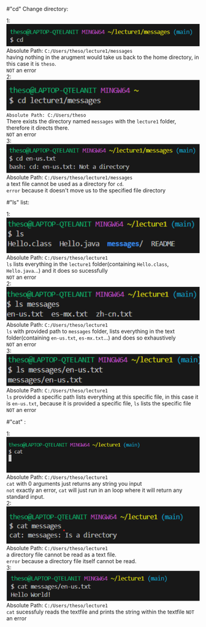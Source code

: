 #"cd" Change directory:  

1:![image](1lab1.png)  <br> Absolute Path: `C:/Users/theso/lecture1/messages`  <br> having nothing in the arugment would take us back to the home directory, in this case it is `theso`.  <br> `NOT` an error  <br>
2: ![image](2lab1.png)  <br> `Absolute Path: C:/Users/theso`  <br> There exists the directory named `messages` with the `lecture1` folder, therefore it directs there.  <br> `NOT` an error  <br>
3: ![image](3lab1.png)  <br> Absolute Path: `C:/Users/theso/lecture1/messages`  <br> a text file cannot be used as a directory for `cd`. 
  <br>  `error` because it doesn't move us to the specified file directory<br>

#"ls" list:  

1: ![image](4lab1.png)  <br> Absolute Path: `C:/Users/theso/lecture1 ` <br> `ls` lists everything in the `lecture1` folder(containing `Hello.class`, `Hello.java`...) and it does so sucessfully <br> `NOT` an error  <br>
2: ![image](5lab1.png)  <br> Absolute Path: `C:/Users/theso/lecture1`  <br> `ls` with provided path to `messages` folder, lists everything in the text folder(containing `en-us.txt`, `es-mx.txt`...) and does so exhaustively <br> `NOT` an error  <br>
3: ![image](6lab1.png)  <br> Absolute Path: `C:/Users/theso/lecture1` <br> `ls` provided a specific path lists everything at this specific file, in this case it is `en-us.txt`, because it is provided a specific file, `ls` lists the specific file <br> `NOT` an error  <br>


#"cat" :  

1: ![image](7lab1.png)  <br> Absolute Path: `C:/Users/theso/lecture1`  <br> `cat` with 0 arguments just returns any string you input <br> `not` exactly an error, `cat` will just run in an loop where it will return any standard input. <br>
2: ![image](8lab1.png)  <br> Absolute Path: `C:/Users/theso/lecture1`  <br>  a directory file cannot be read as a text file. <br> `error` because a directory file itself cannot be read. <br>
3: ![image](9lab1.png)  <br> Absolute Path: `C:/Users/theso/lecture1`  <br> `cat` sucessfuly reads the textfile and prints the string within the textfile `NOT` an error  <br>
